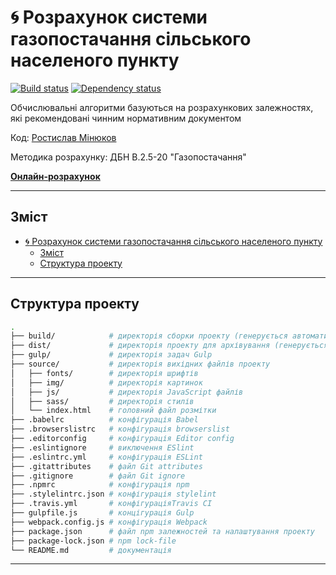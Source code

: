 # :cyclone: Розрахунок системи газопостачання сільського населеного пункту

[![Build status][travis-image]][travis-url] [![Dependency status][dependency-image]][dependency-url]

Обчислювальні алгоритми базуються на розрахункових залежностях, які рекомендовані чинним нормативним документом

Код: [Ростислав Мінюков](https://github.com/embyth/)

Методика розрахунку: ДБН В.2.5-20 "Газопостачання"

[**Онлайн-розрахунок**](https://embyth.github.io/gas-supply-systems/)

---

## Зміст

- [:cyclone: Розрахунок системи газопостачання сільського населеного пункту](#cyclone-розрахунок-системи-газопостачання-сільського-населеного-пункту)
  - [Зміст](#зміст)
  - [Структура проекту](#структура-проекту)

---

## Структура проекту

```bash
.
├── build/            # директорія сборки проекту (генерується автоматично)
├── dist/             # директорія проекту для архівування (генерується автоматично)
├── gulp/             # директорія задач Gulp
├── source/           # директорія вихідних файлів проекту
│   ├── fonts/        # директорія шрифтів
│   ├── img/          # директорія картинок
│   ├── js/           # директорія JavaScript файлів
│   ├── sass/         # директорія стилів
│   └── index.html    # головний файл розмітки
├── .babelrc          # конфігурація Babel
├── .browserslistrc   # конфігурація browserslist
├── .editorconfig     # конфігурація Editor config
├── .eslintignore     # виключення ESlint
├── .eslintrc.yml     # конфігурація ESLint
├── .gitattributes    # файл Git attributes
├── .gitignore        # файл Git ignore
├── .npmrc            # конфігурація npm
├── .stylelintrc.json # конфігурація stylelint
├── .travis.yml       # конфігураціяTravis CI
├── gulpfile.js       # концігурація Gulp
├── webpack.config.js # конфігурація Webpack
├── package.json      # файл npm залежностей та налаштування проекту
├── package-lock.json # npm lock-file
└── README.md         # документація
```

---

[travis-image]: https://travis-ci.org/embyth/gas-supply-systems.svg?branch=master
[travis-url]: https://travis-ci.org/embyth/gas-supply-systems
[dependency-image]: https://david-dm.org/embyth/gas-supply-systems/dev-status.svg?style=flat-square
[dependency-url]: https://david-dm.org/embyth/gas-supply-systems?type=dev
